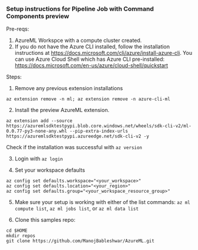 ### Setup instructions for Pipeline Job with Command Components preview

Pre-reqs:
1. AzureML Workspce with a compute cluster created. 
2. If you do not have the Azure CLI installed, follow the installation instructions at https://docs.microsoft.com/cli/azure/install-azure-cli. You can use Azure Cloud Shell which has Azure CLI pre-installed: https://docs.microsoft.com/en-us/azure/cloud-shell/quickstart

Steps:

1. Remove any previous extension installations

```
az extension remove -n ml; az extension remove -n azure-cli-ml
```

2. Install the preview AzureML extension.

```
az extension add --source https://azuremlsdktestpypi.blob.core.windows.net/wheels/sdk-cli-v2/ml-0.0.77-py3-none-any.whl --pip-extra-index-urls https://azuremlsdktestpypi.azureedge.net/sdk-cli-v2 -y
```

Check if the installation was successful with `az version`

3. Login with `az login`

4. Set your workspace defaults

```
az config set defaults.workspace="<your_workspace>"
az config set defaults.location="<your_region>"
az config set defaults.group="<your_workspace_resource_group>"
```

5. Make sure your setup is working with either of the list commands: `az ml compute list`, `az ml jobs list`, or `az ml data list`

6. Clone this samples repo: 

```
cd $HOME
mkdir repos
git clone https://github.com/ManojBableshwar/AzureML.git
```


